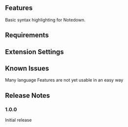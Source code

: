 ## Features

Basic syntax highlighting for Notedown.

## Requirements

## Extension Settings

## Known Issues

Many language Features are not yet usable in an easy way

## Release Notes

### 1.0.0

Initial release
